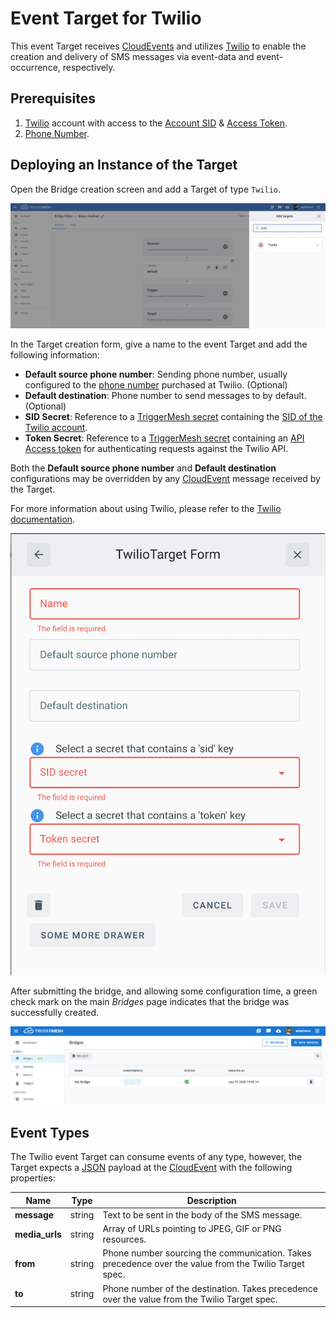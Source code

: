 # Event Target for Twilio

This event Target receives [CloudEvents][ce] and utilizes [Twilio][landing] to enable the creation and delivery of SMS
messages via event-data and event-occurrence, respectively.

## Prerequisites

1. [Twilio][try] account with access to the [Account SID][sid] & [Access Token][token].
1. [Phone Number][pn].

## Deploying an Instance of the Target

Open the Bridge creation screen and add a Target of type `Twilio`.

![Adding a Twilio Target](../images/twilio-target/create-bridge-1.png)

In the Target creation form, give a name to the event Target and add the following information:

* **Default source phone number**: Sending phone number, usually configured to the [phone number][pn] purchased at
  Twilio. (Optional)
* **Default destination**: Phone number to send messages to by default. (Optional)
* **SID Secret**: Reference to a [TriggerMesh secret](../guides/secrets.md) containing the [SID of the Twilio account][sid].
* **Token Secret**: Reference to a [TriggerMesh secret](../guides/secrets.md) containing an [API Access token][token] for
  authenticating requests against the Twilio API.

Both the **Default source phone number** and **Default destination** configurations may be overridden by any
[CloudEvent][ce] message received by the Target.

For more information about using Twilio, please refer to the [Twilio documentation][docs].

![Twilio Target form](../images/twilio-target/create-bridge-2.png)

After submitting the bridge, and allowing some configuration time, a green check mark on the main _Bridges_ page
indicates that the bridge was successfully created.

![Bridge status](../images/bridge-status-green.png)

## Event Types

The Twilio event Target can consume events of any type, however, the Target expects a [JSON][ce-jsonformat] payload at
the [CloudEvent][ce] with the following properties:

| Name | Type | Description |
|------|------|-------------|
| **message** | string | Text to be sent in the body of the SMS message. |
| **media_urls** | string | Array of URLs pointing to JPEG, GIF or PNG resources. |
| **from** | string | Phone number sourcing the communication. Takes precedence over the value from the Twilio Target spec. |
| **to** | string | Phone number of the destination. Takes precedence over the value from the Twilio Target spec. |

[landing]: https://www.twilio.com/
[try]: https://www.twilio.com/try-twilio
[pn]: https://www.twilio.com/docs/phone-numbers
[sid]: https://www.twilio.com/docs/iam/api/account
[token]: https://www.twilio.com/docs/iam/access-tokens
[docs]: https://www.twilio.com/docs

[ce]: https://cloudevents.io/
[ce-jsonformat]: https://github.com/cloudevents/spec/blob/v1.0/json-format.md
